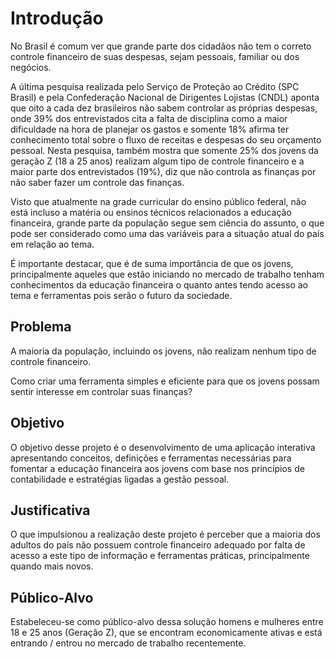 # Introdução

No Brasil é comum ver que grande parte dos cidadãos não tem o correto controle financeiro de suas despesas, sejam pessoais, familiar ou dos negócios.  

A última pesquisa realizada pelo Serviço de Proteção ao Crédito (SPC Brasil) e pela Confederação Nacional de Dirigentes Lojistas (CNDL) aponta que oito a cada dez brasileiros não sabem controlar as próprias despesas, onde 39% dos entrevistados cita a falta de disciplina como a maior dificuldade na hora de planejar os gastos e somente 18% afirma ter conhecimento total sobre o fluxo de receitas e despesas do seu orçamento pessoal. Nesta pesquisa, também mostra que somente 25% dos jovens da geração Z (18 a 25 anos) realizam algum tipo de controle financeiro e a maior parte dos entrevistados (19%), diz que não controla as finanças por não saber fazer um controle das finanças. 

Visto que atualmente na grade curricular do ensino público federal, não está incluso a matéria ou ensinos técnicos relacionados a educação financeira, grande parte da população segue sem ciência do assunto, o que pode ser considerado como uma das variáveis para a situação atual do país em relação ao tema. 

É importante destacar, que é de suma importância de que os jovens, principalmente aqueles que estão iniciando no mercado de trabalho tenham conhecimentos da educação financeira o quanto antes tendo acesso ao tema e ferramentas pois serão o futuro da sociedade.

## Problema
A maioria da população, incluindo os jovens, não realizam nenhum tipo de controle financeiro.  

Como criar uma ferramenta simples e eficiente para que os jovens possam sentir interesse em controlar suas finanças?

## Objetivo

O objetivo desse projeto é o desenvolvimento de uma aplicação interativa apresentando conceitos, definições e ferramentas necessárias para fomentar a educação financeira aos jovens com base nos princípios de contabilidade e estratégias ligadas a gestão pessoal.

## Justificativa

O que impulsionou a realização deste projeto é perceber que a maioria dos adultos do país não possuem controle financeiro adequado por falta de acesso a este tipo de informação e ferramentas práticas, principalmente quando mais novos.

## Público-Alvo

Estabeleceu-se como público-alvo dessa solução homens e mulheres entre 18 e 25 anos (Geração Z), que se encontram economicamente ativas e está entrando / entrou no mercado de trabalho recentemente.

